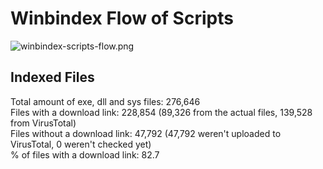 # Winbindex Flow of Scripts

![winbindex-scripts-flow.png](winbindex-scripts-flow.png)

## Indexed Files

<!--FileStats-->
Total amount of exe, dll and sys files: 276,646  
Files with a download link: 228,854 (89,326 from the actual files, 139,528 from VirusTotal)  
Files without a download link: 47,792 (47,792 weren't uploaded to VirusTotal, 0 weren't checked yet)  
% of files with a download link: 82.7  
<!--/FileStats-->
